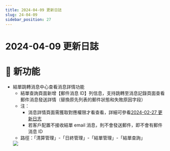 ```yaml
---
title: 2024-04-09 更新日誌
slug: 24-04-09
sidebar_position: 27
---
```



# 2024-04-09 更新日誌

# 🎉 新功能

- 結單跳轉消息中心查看消息詳情功能
    - 結單查詢頁面新增【郵件消息 ID】列信息，支持跳轉至消息記錄頁面查看郵件消息發送詳情（替換原先列表的郵件狀態和失敗原因字段）
    - 注：
        - 消息詳情頁面需獲取對應權限才看查看，詳細可參看[2024-02-27 更新日志](OLtJwKibti9EH5kkmLYc4G6PnPg)
        - 若客戶配置不接收結單 email 消息，則不會發送郵件，即不會有郵件消息 ID
    - 路徑：「清算管理」-「日終管理」-「結單管理」-「結單查詢」
    <img src="/assets/BOUHbKpN5omDLOxVb01clq25nBb.png" src-width="3208" src-height="692" align="center"/>

